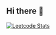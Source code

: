 ## Hi there 👋
[![Leetcode Stats](https://leetcard.jacoblin.cool/Kirill_Latyshov)](https://leetcode.com/Kirill_Latyshov?ext=heatmap)
<!--
**Kirill752/Kirill752** is a ✨ _special_ ✨ repository because its `README.md` (this file) appears on your GitHub profile.

Here are some ideas to get you started:

- 🔭 I’m currently working on ...
- 🌱 I’m currently learning ...
- 👯 I’m looking to collaborate on ...
- 🤔 I’m looking for help with ...
- 💬 Ask me about ...
- 📫 How to reach me: ...
- 😄 Pronouns: ...
- ⚡ Fun fact: ...
-->
